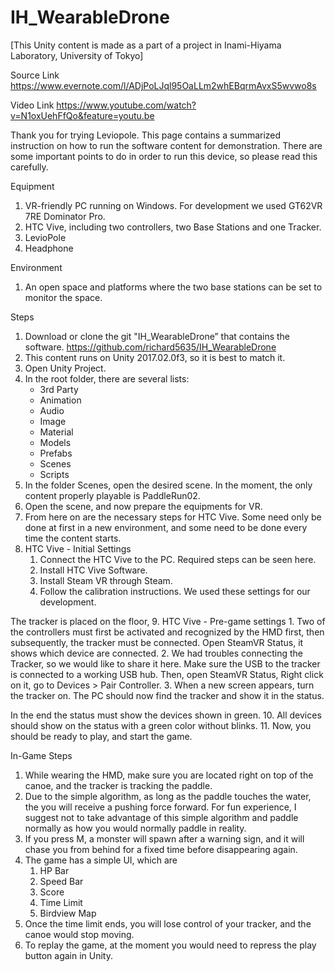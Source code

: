 # IH_WearableDrone
[This Unity content is made as a part of a project in Inami-Hiyama Laboratory, University of Tokyo]

Source Link
https://www.evernote.com/l/ADjPoLJql95OaLLm2whEBqrmAvxS5wvwo8s

Video Link
https://www.youtube.com/watch?v=N1oxUehFfQo&feature=youtu.be

Thank you for trying Leviopole. This page contains a summarized instruction on how to run the software content for demonstration.
There are some important points to do in order to run this device, so please read this carefully.

Equipment
1. VR-friendly PC running on Windows. For development we used GT62VR 7RE Dominator Pro.
2. HTC Vive, including two controllers, two Base Stations and one Tracker.
3. LevioPole
4. Headphone

Environment
1. An open space and platforms where the two base stations can be set to monitor the space.

Steps
1. Download or clone the git "IH_WearableDrone” that contains the software.
https://github.com/richard5635/IH_WearableDrone
2. This content runs on Unity 2017.02.0f3, so it is best to match it.
3. Open Unity Project.
4. In the root folder, there are several lists:
    * 3rd Party
    * Animation
    * Audio
    * Image
    * Material
    * Models
    * Prefabs
    * Scenes
    * Scripts
5. In the folder Scenes, open the desired scene. In the moment, the only content properly playable is PaddleRun02.
6. Open the scene, and now prepare the equipments for VR.
7. From here on are the necessary steps for HTC Vive. Some need only be done at first in a new environment, and some need to be done every time the content starts. 
8. HTC Vive - Initial Settings
    1. Connect the HTC Vive to the PC. Required steps can be seen here.
    2. Install HTC Vive Software. 
    3. Install Steam VR through Steam.
    4. Follow the calibration instructions. We used these settings for our development.


The tracker is placed on the floor, 
9. HTC Vive - Pre-game settings
    1. Two of the controllers must first be activated and recognized by the HMD first, then subsequently, the tracker must be connected. Open SteamVR Status, it shows which device are connected.
    2. We had troubles connecting the Tracker, so we would like to share it here.
Make sure the USB to the tracker is connected to a working USB hub. Then, open SteamVR Status, Right click on it, go to Devices > Pair Controller.
    3. When a new screen appears, turn the tracker on. The PC should now find the tracker and show it in the status.

In the end the status must show the devices shown in green.
10. All devices should show on the status with a green color without blinks.
11. Now, you should be ready to play, and start the game.


In-Game Steps
1. While wearing the HMD, make sure you are located right on top of the canoe, and the tracker is tracking the paddle.
2. Due to the simple algorithm, as long as the paddle touches the water, the you will receive a pushing force forward. For fun experience, I suggest not to take advantage of this simple algorithm and paddle normally as how you would normally paddle in reality.
3. If you press M, a monster will spawn after a warning sign, and it will chase you from behind for a fixed time before disappearing again.
4. The game has a simple UI, which are
    1. HP Bar
    2. Speed Bar
    3. Score
    4. Time Limit
    5. Birdview Map
5. Once the time limit ends, you will lose control of your tracker, and the canoe would stop moving.
6. To replay the game, at the moment you would need to repress the play button again in Unity.
